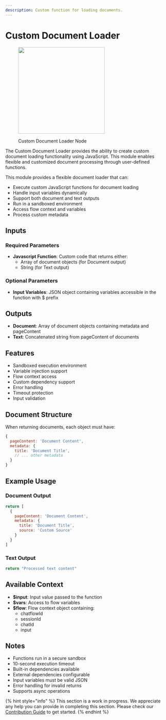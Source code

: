 ```yaml
---
description: Custom function for loading documents.
---
```


# Custom Document Loader

<figure><img src="../../../.gitbook/assets/image_custom-loader (1).png" alt="" width="269"><figcaption><p>Custom Document Loader Node</p></figcaption></figure>

The Custom Document Loader provides the ability to create custom document loading functionality using JavaScript. This module enables flexible and customized document processing through user-defined functions.

This module provides a flexible document loader that can:
- Execute custom JavaScript functions for document loading
- Handle input variables dynamically
- Support both document and text outputs
- Run in a sandboxed environment
- Access flow context and variables
- Process custom metadata

## Inputs

### Required Parameters
- **Javascript Function**: Custom code that returns either:
  - Array of document objects (for Document output)
  - String (for Text output)

### Optional Parameters
- **Input Variables**: JSON object containing variables accessible in the function with $ prefix

## Outputs

- **Document**: Array of document objects containing metadata and pageContent
- **Text**: Concatenated string from pageContent of documents

## Features
- Sandboxed execution environment
- Variable injection support
- Flow context access
- Custom dependency support
- Error handling
- Timeout protection
- Input validation

## Document Structure
When returning documents, each object must have:
```javascript
{
  pageContent: 'Document Content',
  metadata: {
    title: 'Document Title',
    // ... other metadata
  }
}
```

## Example Usage

### Document Output
```javascript
return [
  {
    pageContent: 'Document Content',
    metadata: {
      title: 'Document Title',
      source: 'Custom Source'
    }
  }
]
```

### Text Output
```javascript
return "Processed text content"
```

## Available Context
- **$input**: Input value passed to the function
- **$vars**: Access to flow variables
- **$flow**: Flow context object containing:
  - chatflowId
  - sessionId
  - chatId
  - input

## Notes
- Functions run in a secure sandbox
- 10-second execution timeout
- Built-in dependencies available
- External dependencies configurable
- Input variables must be valid JSON
- Error handling for invalid returns
- Supports async operations

{% hint style="info" %}
This section is a work in progress. We appreciate any help you can provide in completing this section. Please check our [Contribution Guide](../../../contributing/) to get started.
{% endhint %}

